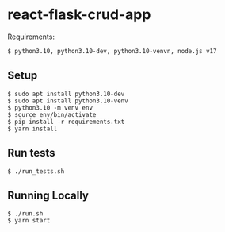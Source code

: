 # react-flask-crud-app

Requirements:
    
    $ python3.10, python3.10-dev, python3.10-venvn, node.js v17

## Setup
    $ sudo apt install python3.10-dev
    $ sudo apt install python3.10-venv
    $ python3.10 -m venv env
    $ source env/bin/activate
    $ pip install -r requirements.txt
    $ yarn install

## Run tests
    $ ./run_tests.sh

## Running Locally
    $ ./run.sh
    $ yarn start